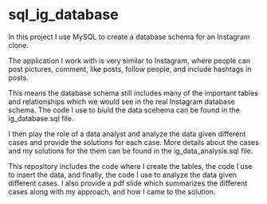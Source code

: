 # sql_ig_database

In this project I use MySQL to create a database schema for an Instagram clone.

The application I work with is very similar to Instagram, where people can post pictures, comment, like posts, follow people, and include hashtags in posts.

This means the database schema still includes many of the important tables and relationships which we would see in the real Instagram database schema.
The code I use to biuld the data scehema can be found in the ig_database.sql file. 

I then play the role of a data analyst and analyze the data given different cases and provide the solutions for each case. 
More details about the cases and my solutions for the them can be found in the ig_data_analysis.sql file.  

This repository includes the code where I create the tables, the code I use to insert the data, and finally, the code I use to analyze the data given different cases. I also provide a pdf slide which summarizes the different cases along with my approach, and how I came to the solution. 
